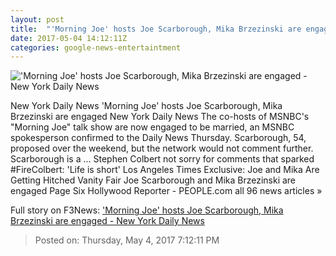 ```yaml
---
layout: post
title:  "'Morning Joe' hosts Joe Scarborough, Mika Brzezinski are engaged - New York Daily News"
date: 2017-05-04 14:12:11Z
categories: google-news-entertaintment
---
```


!['Morning Joe' hosts Joe Scarborough, Mika Brzezinski are engaged - New York Daily News](http://assets.nydailynews.com/polopoly_fs/1.3136353.1493903091!/img/httpImage/image.jpg_gen/derivatives/landscape_1200/article-joe-0504.jpg)

New York Daily News 'Morning Joe' hosts Joe Scarborough, Mika Brzezinski are engaged New York Daily News The co-hosts of MSNBC's "Morning Joe" talk show are now engaged to be married, an MSNBC spokesperson confirmed to the Daily News Thursday. Scarborough, 54, proposed over the weekend, but the network would not comment further. Scarborough is a ... Stephen Colbert not sorry for comments that sparked #FireColbert: 'Life is short' Los Angeles Times Exclusive: Joe and Mika Are Getting Hitched Vanity Fair Joe Scarborough and Mika Brzezinski are engaged Page Six Hollywood Reporter - PEOPLE.com all 96 news articles »


Full story on F3News: ['Morning Joe' hosts Joe Scarborough, Mika Brzezinski are engaged - New York Daily News](http://www.f3nws.com/n/JyrQzE)

> Posted on: Thursday, May 4, 2017 7:12:11 PM
